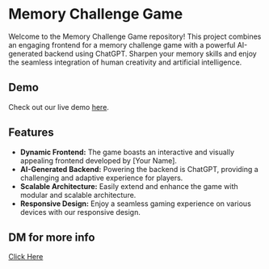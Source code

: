 # Memory Challenge Game

Welcome to the Memory Challenge Game repository! This project combines an engaging frontend for a memory challenge game with a powerful AI-generated backend using ChatGPT. Sharpen your memory skills and enjoy the seamless integration of human creativity and artificial intelligence.


## Demo

Check out our live demo [here](https://arjunkh2004.github.io/Memory-Guesser/).

## Features

- **Dynamic Frontend:** The game boasts an interactive and visually appealing frontend developed by [Your Name].
- **AI-Generated Backend:** Powering the backend is ChatGPT, providing a challenging and adaptive experience for players.
- **Scalable Architecture:** Easily extend and enhance the game with modular and scalable architecture.
- **Responsive Design:** Enjoy a seamless gaming experience on various devices with our responsive design.

 ## DM for more info 
  [Click Here](https://instagram.com/a.rjunnn._/)

